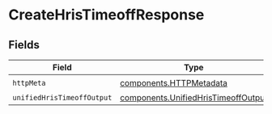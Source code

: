 # CreateHrisTimeoffResponse


## Fields

| Field                                                                                      | Type                                                                                       | Required                                                                                   | Description                                                                                |
| ------------------------------------------------------------------------------------------ | ------------------------------------------------------------------------------------------ | ------------------------------------------------------------------------------------------ | ------------------------------------------------------------------------------------------ |
| `httpMeta`                                                                                 | [components.HTTPMetadata](../../models/components/httpmetadata.md)                         | :heavy_check_mark:                                                                         | N/A                                                                                        |
| `unifiedHrisTimeoffOutput`                                                                 | [components.UnifiedHrisTimeoffOutput](../../models/components/unifiedhristimeoffoutput.md) | :heavy_minus_sign:                                                                         | N/A                                                                                        |
